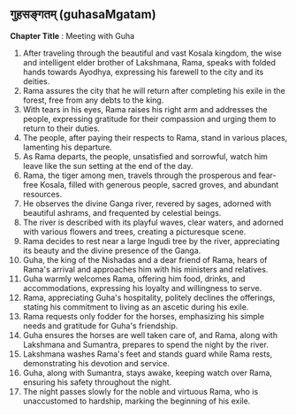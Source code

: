 ## गुहसङ्गतम् (guhasaMgatam)

**Chapter Title** : Meeting with Guha

1. After traveling through the beautiful and vast Kosala kingdom, the wise and intelligent elder brother of Lakshmana, Rama, speaks with folded hands towards Ayodhya, expressing his farewell to the city and its deities.
2. Rama assures the city that he will return after completing his exile in the forest, free from any debts to the king.
3. With tears in his eyes, Rama raises his right arm and addresses the people, expressing gratitude for their compassion and urging them to return to their duties.
4. The people, after paying their respects to Rama, stand in various places, lamenting his departure.
5. As Rama departs, the people, unsatisfied and sorrowful, watch him leave like the sun setting at the end of the day.
6. Rama, the tiger among men, travels through the prosperous and fear-free Kosala, filled with generous people, sacred groves, and abundant resources.
7. He observes the divine Ganga river, revered by sages, adorned with beautiful ashrams, and frequented by celestial beings.
8. The river is described with its playful waves, clear waters, and adorned with various flowers and trees, creating a picturesque scene.
9. Rama decides to rest near a large Ingudi tree by the river, appreciating its beauty and the divine presence of the Ganga.
10. Guha, the king of the Nishadas and a dear friend of Rama, hears of Rama's arrival and approaches him with his ministers and relatives.
11. Guha warmly welcomes Rama, offering him food, drinks, and accommodations, expressing his loyalty and willingness to serve.
12. Rama, appreciating Guha's hospitality, politely declines the offerings, stating his commitment to living as an ascetic during his exile.
13. Rama requests only fodder for the horses, emphasizing his simple needs and gratitude for Guha's friendship.
14. Guha ensures the horses are well taken care of, and Rama, along with Lakshmana and Sumantra, prepares to spend the night by the river.
15. Lakshmana washes Rama's feet and stands guard while Rama rests, demonstrating his devotion and service.
16. Guha, along with Sumantra, stays awake, keeping watch over Rama, ensuring his safety throughout the night.
17. The night passes slowly for the noble and virtuous Rama, who is unaccustomed to hardship, marking the beginning of his exile.
